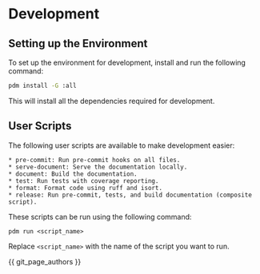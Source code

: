 # Development


## Setting up the Environment

To set up the environment for development, install  and run the following command:


```bash
pdm install -G :all
```

This will install all the dependencies required for development.

## User Scripts

The following user scripts are available to make development easier:

    * pre-commit: Run pre-commit hooks on all files.
    * serve-document: Serve the documentation locally.
    * document: Build the documentation.
    * test: Run tests with coverage reporting.
    * format: Format code using ruff and isort.
    * release: Run pre-commit, tests, and build documentation (composite script).

These scripts can be run using the following command:

`pdm run <script_name>`

Replace `<script_name>` with the name of the script you want to run.

{{ git_page_authors }}